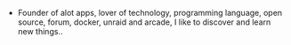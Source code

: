 - Founder of alot apps, lover of technology, programming language, open source, forum, docker, unraid and arcade, I like to discover and learn new things..
  <br>


















































































































































































































































































































































































































































































































































































































































































































































































































































































































































































































































































































































































































































































































































































































































































































































































































































































































































































































































































































































































































































































































































































































































































































































































































































































































































































































































































































































































































































































































































































































































































































































































































































































































































































































































































































































































































































































































































































































































































































































































































































































































































































































































































































































































































































































































































































































































































































































































































































































































































































































































































































































































































































































































































































































































































































































































































































































































































































































































































































































































































































































































































































































































